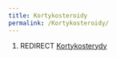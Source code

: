 ```yaml
---
title: Kortykosteroidy
permalink: /Kortykosteroidy/
---
```


1.  REDIRECT [Kortykosterydy](/Kortykosterydy "wikilink")
